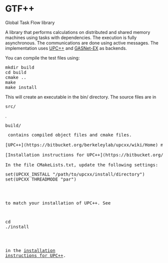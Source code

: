 # GTF++
Global Task Flow library

A library that performs calculations on distributed and shared memory machines using tasks with dependencies. The execution is fully asynchronous. The communications are done using active messages. The implementation uses [UPC++](https://bitbucket.org/berkeleylab/upcxx/wiki/Home) and [GASNet-EX](https://gasnet.lbl.gov/) as backends.

You can compile the test files using:
<pre>
mkdir build
cd build
cmake ..
make
make install
</pre>
This will create an executable in the bin/ directory. The source files are in <pre>src/</pre>. 

<pre>build/<pre> contains compiled object files and cmake files.

[UPC++](https://bitbucket.org/berkeleylab/upcxx/wiki/Home) must be installed.

[Installation instructions for UPC++](https://bitbucket.org/berkeleylab/upcxx/wiki/INSTALL.md)

In the file CMakeLists.txt, update the following settings:
<pre>
set(UPCXX_INSTALL "/path/to/upcxx/install/directory")
set(UPCXX_THREADMODE "par")
</pre>
to match your installation of UPC++. See
<pre>
cd <upcxx-source-path>
./install <upcxx-install-path>
</pre>
in the [installation instructions for UPC++](https://bitbucket.org/berkeleylab/upcxx/wiki/INSTALL.md).
